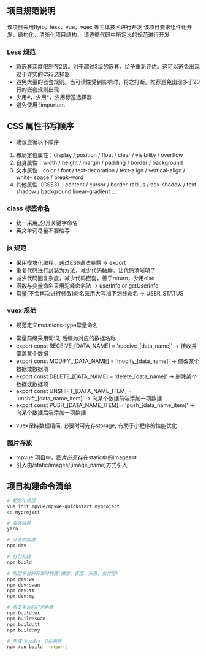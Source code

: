 ## 项目规范说明
该项目采用flyio，less，vue，vuex 等主体技术进行开发
该项目要求组件化开发，结构化，清晰化项目结构。 请遵循代码中所定义的规范进行开发

### Less 规范
- 将嵌套深度限制在2级。对于超过3级的嵌套，给予重新评估。这可以避免出现过于详实的CSS选择器
- 避免大量的嵌套规则。当可读性受到影响时，将之打断。推荐避免出现多于20行的嵌套规则出现
- 少用#，少用*，少用标签选择器
- 避免使用 !important

## CSS 属性书写顺序
- 建议遵循以下顺序
1. 布局定位属性：display / position / float / clear / visibility / overflow
2. 自身属性：width / height / margin / padding / border / background
3. 文本属性：color / font / text-decoration / text-align / vertical-align / white- space / break-word
4. 其他属性（CSS3）：content / cursor / border-radius / box-shadow / text-shadow / background:linear-gradient …

### class 标签命名
- 统一采用_分开关键字命名
- 英文单词尽量不要缩写

### js 规范
- 采用模块化编程，通过ES6语法暴露 -> export
- 重复代码进行封装为方法，减少代码臃肿，让代码清晰明了
- 减少代码圈复杂度，减少代码嵌套，善于return，少用else
- 函数与变量命名采用驼峰命名法 -> userInfo or getUserInfo
- 常量(不会再次进行修改)命名采用大写加下划线命名 -> USER_STATUS

### vuex 规范
- 规范定义mutations-type常量命名
 * 常量前缀采用动词, 后缀为对应的数据名称
 * export const RECEIVE_[DATA_NAME] = 'receive_[data_name]' ->  接收并覆盖某个数据
 * export const MODIFY_[DATA_NAME] = 'modify_[data_name]' ->  修改某个数据或数据项
 * export const DELETE_[DATA_NAME] = 'delete_[data_name]' -> 删除某个数据或数据项
 * export const UNSHIFT_[DATA_NAME_ITEM] = 'unshift_[data_name_item]' -> 向某个数据前端添加一项数据
 * export const PUSH_[DATA_NAME_ITEM] = 'push_[data_name_item]' -> 向某个数据后端添加一项数据
- vuex保持数据精简, 必要时可先存storage, 有助于小程序的性能优化

### 图片存放
- mpvue 项目中，图片必须存在static中的images中
- 引入由/static/images/[image_name]方式引入

## 项目构建命令清单
``` bash
# 初始化项目
vue init mpvue/mpvue-quickstart myproject
cd myproject

# 安装依赖
yarn

# 开发时构建
npm dev

# 打包构建
npm build

# 指定平台的开发时构建(微信、百度、头条、支付宝)
npm dev:wx
npm dev:swan
npm dev:tt
npm dev:my

# 指定平台的打包构建
npm build:wx
npm build:swan
npm build:tt
npm build:my

# 生成 bundle 分析报告
npm run build --report
```